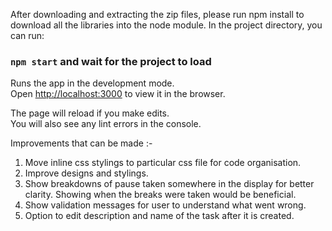 
After downloading and extracting the zip files, please run npm install to download all the libraries into the node module.
In the project directory, you can run:
### `npm start` and wait for the project to load

Runs the app in the development mode.\
Open [http://localhost:3000](http://localhost:3000) to view it in the browser.

The page will reload if you make edits.\
You will also see any lint errors in the console.

Improvements that can be made :-

1. Move inline css stylings to particular css file for code organisation.
2. Improve designs and stylings.
4. Show breakdowns of pause taken somewhere in the display for better clarity. Showing when the breaks were taken would be beneficial.
5. Show validation messages for user to understand what went wrong.
6. Option to edit description and name of the task after it is created.
